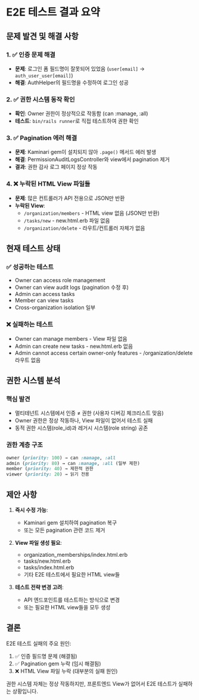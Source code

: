 # E2E 테스트 결과 요약

## 문제 발견 및 해결 사항

### 1. ✅ 인증 문제 해결
- **문제**: 로그인 폼 필드명이 잘못되어 있었음 (`user[email]` → `auth_user_user[email]`)
- **해결**: AuthHelper의 필드명을 수정하여 로그인 성공

### 2. ✅ 권한 시스템 동작 확인
- **확인**: Owner 권한이 정상적으로 작동함 (can :manage, :all)
- **테스트**: `bin/rails runner`로 직접 테스트하여 권한 확인

### 3. ✅ Pagination 에러 해결
- **문제**: Kaminari gem이 설치되지 않아 `.page()` 메서드 에러 발생
- **해결**: PermissionAuditLogsController와 view에서 pagination 제거
- **결과**: 권한 감사 로그 페이지 정상 작동

### 4. ❌ 누락된 HTML View 파일들
- **문제**: 많은 컨트롤러가 API 전용으로 JSON만 반환
- **누락된 View**:
  - `/organization/members` - HTML view 없음 (JSON만 반환)
  - `/tasks/new` - new.html.erb 파일 없음
  - `/organization/delete` - 라우트/컨트롤러 자체가 없음

## 현재 테스트 상태

### ✅ 성공하는 테스트
- Owner can access role management
- Owner can view audit logs (pagination 수정 후)
- Admin can access tasks
- Member can view tasks
- Cross-organization isolation 일부

### ❌ 실패하는 테스트
- Owner can manage members - View 파일 없음
- Admin can create new tasks - new.html.erb 없음
- Admin cannot access certain owner-only features - /organization/delete 라우트 없음

## 권한 시스템 분석

### 핵심 발견
- 멀티테넌트 시스템에서 인증 ≠ 권한 (사용자 디버깅 체크리스트 맞음)
- Owner 권한은 정상 작동하나, View 파일이 없어서 테스트 실패
- 동적 권한 시스템(role_id)과 레거시 시스템(role string) 공존

### 권한 계층 구조
```ruby
owner (priority: 100) → can :manage, :all
admin (priority: 80) → can :manage, :all (일부 제한)
member (priority: 40) → 제한적 권한
viewer (priority: 20) → 읽기 전용
```

## 제안 사항

1. **즉시 수정 가능**:
   - Kaminari gem 설치하여 pagination 복구
   - 또는 모든 pagination 관련 코드 제거

2. **View 파일 생성 필요**:
   - organization_memberships/index.html.erb
   - tasks/new.html.erb
   - tasks/index.html.erb
   - 기타 E2E 테스트에서 필요한 HTML view들

3. **테스트 전략 변경 고려**:
   - API 엔드포인트를 테스트하는 방식으로 변경
   - 또는 필요한 HTML view들을 모두 생성

## 결론

E2E 테스트 실패의 주요 원인:
1. ✅ 인증 필드명 문제 (해결됨)
2. ✅ Pagination gem 누락 (임시 해결됨)
3. ❌ HTML View 파일 누락 (대부분의 실패 원인)

권한 시스템 자체는 정상 작동하지만, 프론트엔드 View가 없어서 E2E 테스트가 실패하는 상황입니다.